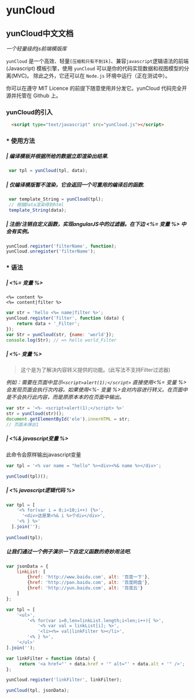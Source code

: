 yunCloud
============

## yunCloud中文文档 
*一个轻量级的js前端模版库*

`yunCloud` 是一个高效、轻量`[压缩和只有不到1k]`、兼容`javascript`逻辑语法的前端 (Javascript) 模板引擎，使用 `yunCloud` 可以是你的代码实现数据和视图模型的分离(MVC)。 除此之外，它还可以在 `Node.js` 环境中运行（正在测试中）。

你可以在遵守 MIT Licence 的前提下随意使用并分发它。yunCloud 代码完全开源并托管在 Github 上。

### yunCloud的引入
``` html
  <script type="text/javascript" src="yunCloud.js"></script>
```
### * 使用方法
##### | 编译模板并根据所给的数据立即渲染出结果.
```js
 var tpl = yunCloud(tpl, data);
```
##### | 仅编译模版暂不渲染，它会返回一个可重用的编译后的函数.
```js
 var template_String = yunCloud(tpl);
 // 根据Data渲染得到html
 template_String(data);
```
##### | 注册/注销自定义函数，实现angularJS中的过滤器。在下边 <%= 变量 %> 中会有实例。
```js
yunCloud.register('filterName', function);
yunCloud.unregister('filterName');
```
### * 语法
##### | <%= 变量 %>
```
<%= content %>
<%= content|filter %>
```
```js
var str = 'hello <%= name|filter %>';
yunCloud.register('filter', function (data) {
    return data + '_Filter';
});
var Str = yunCloud(str, {name: 'world'});
console.log(Str); // => hello world_Filter
```
##### | <%- 变量 %>
> 这个是为了解决内容转义提供的功能。(此写法不支持Filter过滤器)

*例如：需要在页面中显示`<script>alert(1);</script>` 直接使用<%= 变量 %>会发现页面会执行次内容。如果使用<%- 变量 %>会对内容进行转义。在页面中是不会执行此内容，而是原原本本的在页面中输出。*
```js
var str = '<%- <script>alert(1);</script> %>'
str = yunCloud(str)();
document.getElementById('ele').innerHTML = str;
// 页面未弹出1
```
##### | <%& javascript变量 %>
此命令会原样输出javascript变量
```js
var tpl = '<% var name = "hello" %><div><%& name %></div>';

yunCloud(tpl)();
```
##### | <% javascript逻辑代码 %>
```js
var tpl = [
    '<% for(var i = 0;i<10;i++) {%>',
      '<div>这是第<%& i %>个div</div>',
    '<% } %>'
  ].join('');
  
yunCloud(tpl);

```
##### 让我们通过一个例子演示一下自定义函数的奇妙用法吧.
```js
var jsonData = {
    linkList: [
        {href: 'http://www.baidu.com', alt: '百度一下'},
        {href: 'http://pan.baidu.com', alt: '百度网盘'},
        {href: 'http://yun.baidu.com', alt: '百度云'}
    ]
};

var tpl = [
    '<ul>',
        '<% for(var i=0,len=linkList.length;i<len;i++){ %>',
            '<% var val = linkList[i]; %>',
            '<li><%= val|linkFilter %></li>',
        '<% } %>',
    '</ul>'
].join('');

var linkFilter = function (data) {
     return '<a href="' + data.href + '" alt="' + data.alt + '" />';
};

yunCloud.register('linkFilter', linkFilter);

yunCloud(tpl, jsonData);
```
